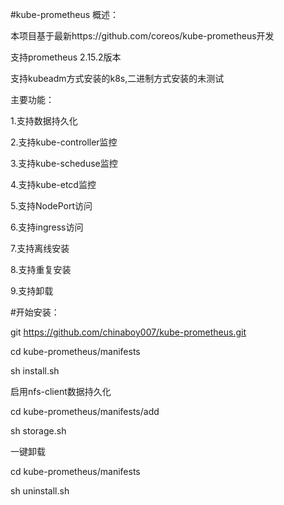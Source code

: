 #kube-prometheus
概述：

本项目基于最新https://github.com/coreos/kube-prometheus开发

支持prometheus 2.15.2版本

支持kubeadm方式安装的k8s,二进制方式安装的未测试


主要功能：

1.支持数据持久化

2.支持kube-controller监控

3.支持kube-scheduse监控

4.支持kube-etcd监控

5.支持NodePort访问

6.支持ingress访问

7.支持离线安装

8.支持重复安装

9.支持卸载




#开始安装：

git https://github.com/chinaboy007/kube-prometheus.git

cd kube-prometheus/manifests

sh install.sh



启用nfs-client数据持久化  

cd kube-prometheus/manifests/add  

sh storage.sh



一键卸载  

cd kube-prometheus/manifests

sh uninstall.sh
